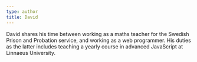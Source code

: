 ```yaml
---
type: author
title: David
---
```

David shares his time between working as a maths teacher for the Swedish Prison and Probation service, and working as a web programmer. His duties as the latter includes teaching a yearly course in advanced JavaScript at Linnaeus University.